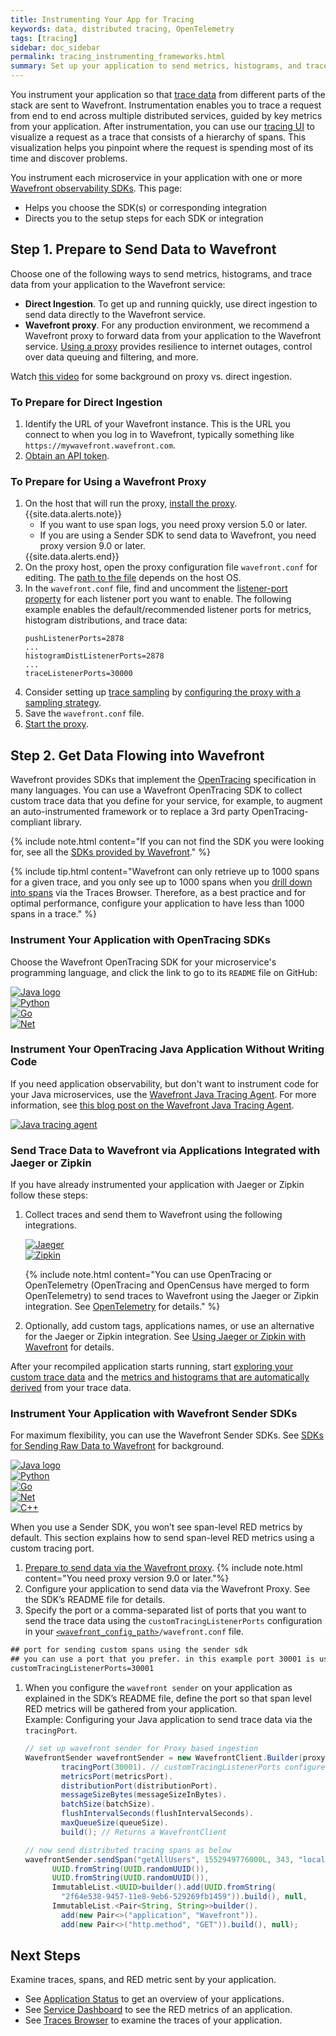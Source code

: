 ```yaml
---
title: Instrumenting Your App for Tracing
keywords: data, distributed tracing, OpenTelemetry
tags: [tracing]
sidebar: doc_sidebar
permalink: tracing_instrumenting_frameworks.html
summary: Set up your application to send metrics, histograms, and trace data to Wavefront.
---
```


You instrument your application so that [trace data](tracing_basics.html) from different parts of the stack are sent to Wavefront. Instrumentation enables you to trace a request from end to end across multiple distributed services, guided by key metrics from your application. After instrumentation, you can use our [tracing UI](tracing_ui_overview.html) to visualize a request as a trace that consists of a hierarchy of spans. This visualization helps you pinpoint where the request is spending most of its time and discover problems.

You instrument each microservice in your application with one or more [Wavefront observability SDKs](wavefront_sdks.html). This page:
* Helps you choose the SDK(s) or corresponding integration
* Directs you to the setup steps for each SDK or integration

## Step 1. Prepare to Send Data to Wavefront

Choose one of the following ways to send metrics, histograms, and trace data from your application to the Wavefront service:
* **Direct Ingestion**. To get up and running quickly, use direct ingestion to send data directly to the Wavefront service.
* **Wavefront proxy**. For any production environment, we recommend a Wavefront proxy to forward data from your application to the Wavefront service. [Using a proxy](direct_ingestion.html#proxy-or-direct-ingestion) provides resilience to internet outages, control over data queuing and filtering, and more.

Watch [this video](https://youtu.be/Lrm8UuxrsqA) for some background on proxy vs. direct ingestion.

### To Prepare for Direct Ingestion

1. Identify the URL of your Wavefront instance. This is the URL you connect to when you log in to Wavefront, typically something like `https://mywavefront.wavefront.com`.
2. [Obtain an API token](wavefront_api.html#generating-an-api-token).


### To Prepare for Using a Wavefront Proxy

1. On the host that will run the proxy, [install the proxy](proxies_installing.html#proxy-installation).
    {{site.data.alerts.note}}
      <ul>
      <li>If you want to use span logs, you need proxy version 5.0 or later.</li>
      <li>If you are using a Sender SDK to send data to Wavefront, you need proxy version 9.0 or later.</li>
      </ul>
    {{site.data.alerts.end}}
2. On the proxy host, open the proxy configuration file `wavefront.conf` for editing. The [path to the file](proxies_configuring.html#paths) depends on the host OS.
3. In the `wavefront.conf` file, find and uncomment the [listener-port property](proxies_installing.html#set-the-listener-port-for-metrics-histograms-and-traces) for each listener port you want to enable. The following example enables the default/recommended listener ports for metrics, histogram distributions, and trace data:
    ```
    pushListenerPorts=2878
    ...
    histogramDistListenerPorts=2878
    ...
    traceListenerPorts=30000
    ```
4. Consider setting up [trace sampling](trace_data_sampling.html) by [configuring the proxy with a sampling strategy](trace_data_sampling.html#setting-up-explicit-sampling-through-the-proxy).
5. Save the `wavefront.conf` file.
6. [Start the proxy](proxies_installing.html#starting-and-stopping-a-proxy).


## Step 2. Get Data Flowing into Wavefront

Wavefront provides SDKs that implement the [OpenTracing](https://opentracing.io) specification in many languages. You can use a Wavefront OpenTracing SDK to collect custom trace data that you define for your service, for example, to augment an auto-instrumented framework or to replace a 3rd party OpenTracing-compliant library.

{% include note.html content="If you can not find the SDK you were looking for, see all the [SDKs provided by Wavefront](wavefront_sdks.html#what-do-you-want-to-collect)." %}

{% include tip.html content="Wavefront can only retrieve up to 1000 spans for a given trace, and you only see up to 1000 spans when you [drill down into spans](tracing_traces_browser.html#drill-down-into-spans-and-view-metrics-and-span-logs) via the Traces Browser. Therefore, as a best practice and for optimal performance, configure your application to have less than 1000 spans in a trace." %}

### Instrument Your Application with OpenTracing SDKs

Choose the Wavefront OpenTracing SDK for your microservice's programming language, and click the link to go to its `README` file on GitHub:

<div class="row">
 <div class="col-md-3 col-sm-6">
     <div class="panel panel-default text-center">
         <div class="panel-body">
            <a href="https://github.com/wavefrontHQ/wavefront-opentracing-sdk-java">
            <img src="/images/icons_svg_java.png" alt="Java logo">
            </a>
         </div>
     </div>
 </div>
 <div class="col-md-3 col-sm-6">
     <div class="panel panel-default text-center">
         <div class="panel-body">
            <a href="https://github.com/wavefrontHQ/wavefront-opentracing-sdk-python">
            <img src="/images/icons_svg_phython.png" alt="Python">
            </a>
         </div>
     </div>
 </div>
 <div class="col-md-3 col-sm-6">
     <div class="panel panel-default text-center">
         <div class="panel-body">
            <a href="https://github.com/wavefrontHQ/wavefront-opentracing-sdk-go">
            <img src="/images/icons_svg_go.png" alt="Go">
            </a>
         </div>
     </div>
 </div>
 <div class="col-md-3 col-sm-6">
        <div class="panel panel-default text-center">
            <div class="panel-body">
               <a href="https://github.com/wavefrontHQ/wavefront-opentracing-sdk-csharp">
               <img src="/images/icons_svg_.net.png" alt="Net">
               </a>
            </div>
        </div>
    </div>
  </div>

### Instrument Your OpenTracing Java Application Without Writing Code

If you need application observability, but don't want to instrument code for your Java microservices, use the [Wavefront Java Tracing Agent](https://github.com/wavefrontHQ/wavefront-opentracing-bundle-java). For more information, see [this blog post on the Wavefront Java Tracing Agent](https://tanzu.vmware.com/content/vmware-tanzu-observability-blog/wavefront-introduces-java-tracing-agent-delivering-out-of-the-box-application-observability).

<div class="row">
   <div class="col-md-3 col-sm-6">
       <div class="panel panel-default text-center">
           <div class="panel-body">
              <a href="https://github.com/wavefrontHQ/wavefront-opentracing-bundle-java">
              <img src="/images/icons_svg_java_tracing_agent.png" alt="Java tracing agent">
              </a>
           </div>
       </div>
   </div>
 </div>

### Send Trace Data to Wavefront via Applications Integrated with Jaeger or Zipkin

If you have already instrumented your application with Jaeger or Zipkin follow these steps:
  1. Collect traces and send them to Wavefront using the following integrations.

      <div class="row">
       <div class="col-md-3 col-sm-6">
           <div class="panel panel-default text-center">
               <div class="panel-body">
                  <a href="jaeger.html">
                  <img src="/images/icons_svg_jaeger.png" alt="Jaeger" class="center">
                  </a>
               </div>
           </div>
       </div>
       <div class="col-md-3 col-sm-6">
           <div class="panel panel-default text-center">
               <div class="panel-body">
                  <a href="zipkin.html">
                  <img src="/images/icons_svg_zipkin.png" alt="Zipkin" class="center">
                  </a>
               </div>
           </div>
       </div>
     </div>


     {% include note.html content="You can use OpenTracing or OpenTelemetry (OpenTracing and OpenCensus have merged to form OpenTelemetry) to send traces to Wavefront using the Jaeger or Zipkin integration. See [OpenTelemetry](opentelemetry.html#sending-trace-data-to-wavefront) for details." %}

 2. Optionally, add custom tags, applications names, or use an alternative for the Jaeger or Zipkin integration. See [Using Jaeger or Zipkin with Wavefront](tracing_integrations.html) for details.

After your recompiled application starts running, start [exploring your custom trace data](tracing_traces_browser.html) and the [metrics and histograms that are automatically derived](trace_data_details.html#red-metrics) from your trace data.

### Instrument Your Application with Wavefront Sender SDKs

For maximum flexibility, you can use the Wavefront Sender SDKs. See [SDKs for Sending Raw Data to Wavefront](wavefront_sdks.html#sdks-for-sending-raw-data-to-wavefront) for background.

<div class="row">
 <div class="col-md-2 col-sm-6">
     <div class="panel panel-default text-center">
         <div class="panel-body">
            <a href="https://github.com/wavefrontHQ/wavefront-sdk-java">
            <img src="/images/icons_svg_java.png" alt="Java logo">
            </a>
         </div>
     </div>
 </div>
 <div class="col-md-2 col-sm-6">
     <div class="panel panel-default text-center">
         <div class="panel-body">
            <a href="https://github.com/wavefrontHQ/wavefront-sdk-python">
            <img src="/images/icons_svg_phython.png" alt="Python">
            </a>
         </div>
     </div>
 </div>
 <div class="col-md-2 col-sm-6">
     <div class="panel panel-default text-center">
         <div class="panel-body">
            <a href="https://github.com/wavefrontHQ/wavefront-sdk-go">
            <img src="/images/icons_svg_go.png" alt="Go">
            </a>
         </div>
     </div>
 </div>
 <div class="col-md-2 col-sm-6">
     <div class="panel panel-default text-center">
         <div class="panel-body">
            <a href="https://github.com/wavefrontHQ/wavefront-sdk-csharp">
            <img src="/images/icons_svg_.net.png" alt="Net">
            </a>
         </div>
     </div>
 </div>
 <div class="col-md-2 col-sm-6">
     <div class="panel panel-default text-center">
         <div class="panel-body">
            <a href="https://github.com/wavefrontHQ/wavefront-sdk-cpp">
            <img src="/images/icons_cplus.png" alt="C++">
            </a>
         </div>
     </div>
 </div>
</div>

When you use a Sender SDK, you won’t see span-level RED metrics by default. This section explains how to send span-level RED metrics using a custom tracing port.

1. [Prepare to send data via the Wavefront proxy](#to-prepare-a-wavefront-proxy).
    {% include note.html content="You need proxy version 9.0 or later."%}
1. Configure your application to send data via the Wavefront Proxy. See the SDK’s README file for details.
1. Specify the port or a comma-separated list of ports that you want to send the trace data using the `customTracingListenerPorts` configuration in your [`<wavefront_config_path>`](proxies_configuring.html#paths)`/wavefront.conf` file.
  ```xml
  ## port for sending custom spans using the sender sdk
  ## you can use a port that you prefer. in this example port 30001 is used
  customTracingListenerPorts=30001
  ```
1. When you configure the `wavefront sender` on your application as explained in the SDK’s README file, define the port so that span level RED metrics will be gathered from your application.
  <br/>Example: Configuring your Java application to send trace data via the `tracingPort`.
    ```java
    // set up wavefront sender for Proxy based ingestion
    WavefrontSender wavefrontSender = new WavefrontClient.Builder(proxyHost).
            tracingPort(30001). // customTracingListenerPorts configured in your wavefront.conf file
            metricsPort(metricsPort).
            distributionPort(distributionPort).
            messageSizeBytes(messageSizeInBytes).
            batchSize(batchSize).
            flushIntervalSeconds(flushIntervalSeconds).
            maxQueueSize(queueSize).
            build(); // Returns a WavefrontClient

    // now send distributed tracing spans as below
    wavefrontSender.sendSpan("getAllUsers", 1552949776000L, 343, "localhost",
          UUID.fromString(UUID.randomUUID()),
          UUID.fromString(UUID.randomUUID()),
          ImmutableList.<UUID>builder().add(UUID.fromString(
            "2f64e538-9457-11e8-9eb6-529269fb1459")).build(), null,
          ImmutableList.<Pair<String, String>>builder().
            add(new Pair<>("application", "Wavefront")).
            add(new Pair<>("http.method", "GET")).build(), null);
    ```

## Next Steps

Examine traces, spans, and RED metric sent by your application.
* See [Application Status](tracing_ui_overview.html) to get an overview of your applications.
* See [Service Dashboard](tracing_service_dashboard.html) to see the RED metrics of an application.
* See [Traces Browser](tracing_traces_browser.html) to examine the traces of your application.
